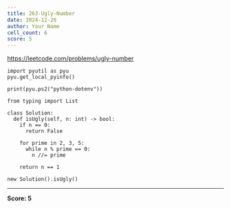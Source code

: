 ```yaml
---
title: 263-Ugly-Number
date: 2024-12-26
author: Your Name
cell_count: 6
score: 5
---
```


https://leetcode.com/problems/ugly-number


```
import pyutil as pyu
pyu.get_local_pyinfo()
```


```
print(pyu.ps2("python-dotenv"))
```


```
from typing import List
```


```
class Solution:
  def isUgly(self, n: int) -> bool:
    if n == 0:
      return False

    for prime in 2, 3, 5:
      while n % prime == 0:
        n //= prime

    return n == 1
```


```
new Solution().isUgly()
```


---
**Score: 5**